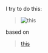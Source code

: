 I try to do this: 
>![this](/goal_is_to_do_this.bmp) 

based on 
>[this](https://www.lexaloffle.com/bbs/?pid=quincunx_xietanu)